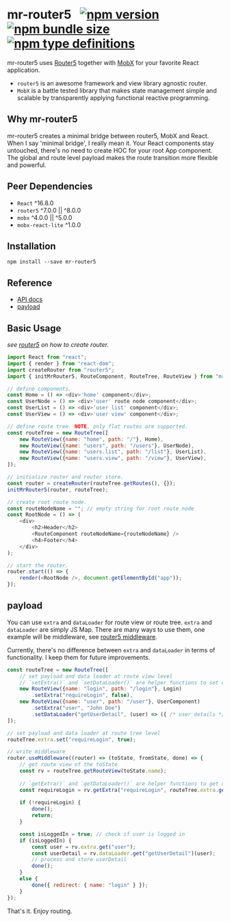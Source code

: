 # mr-router5 &nbsp; [![npm version](https://img.shields.io/npm/v/mr-router5)](https://www.npmjs.com/package/mr-router5) [![npm bundle size](https://img.shields.io/bundlephobia/min/mr-router5)](https://bundlephobia.com/result?p=mr-router5) [![npm type definitions](https://img.shields.io/npm/types/mr-router5)](https://www.npmjs.com/package/mr-router5)

mr-router5 uses [Router5](https://router5.js.org) together with [MobX](https://mobx.js.org) for your favorite React application.

- `router5` is an awesome framework and view library agnostic router.
- `MobX` is a battle tested library that makes state management simple and scalable by transparently applying functional reactive programming.


## Why mr-router5

mr-router5 creates a minimal bridge between router5, MobX and React. When I say 'minimal bridge', I really mean it. Your React components stay untouched, there's no need to create HOC for your root App component. The global and route level payload makes the route transition more flexible and powerful.


## Peer Dependencies

- `React` ^16.8.0
- `router5` ^7.0.0 || ^8.0.0
- `mobx` ^4.0.0 || ^5.0.0
- `mobx-react-lite` ^1.0.0


## Installation
`npm install --save mr-router5`


## Reference

- [API docs](https://pzmosquito.github.io/mr-router5/)
- [payload](#payload)


## Basic Usage

*see [router5](https://router5.js.org/guides/defining-routes#adding-routes) on how to create router.*

```js
import React from "react";
import { render } from "react-dom";
import createRouter from "router5";
import { initMrRouter5, RouteComponent, RouteTree, RouteView } from "mr-router5";

// define components.
const Home = () => <div>'home' component</div>;
const UserNode = () => <div>'user' route node component</div>;
const UserList = () => <div>'user list' component</div>;
const UserView = () => <div>'user view' component</div>;

// define route tree. NOTE, only flat routes are supported.
const routeTree = new RouteTree([
    new RouteView({name: "home", path: "/"}, Home),
    new RouteView({name: "users", path: "/users"}, UserNode),
    new RouteView({name: "users.list", path: "/list"}, UserList),
    new RouteView({name: "users.view", path: "/view"}, UserView),
]);

// initialize router and router store.
const router = createRouter(routeTree.getRoutes(), {});
initMrRouter5(router, routeTree);

// create root route node.
const routeNodeName = ""; // empty string for root route node
const RootNode = () => (
    <div>
        <h2>Header</h2>
        <RouteComponent routeNodeName={routeNodeName} />
        <h4>Footer</h4>
    </div>
);

// start the router.
router.start(() => {
    render(<RootNode />, document.getElementById("app"));
});
```

<a name="payload"></a>
## payload

You can use `extra` and `dataLoader` for route view or route tree. `extra` and `dataLoader` are simply JS Map. There are many ways to use them, one example will be middleware, see [router5 middleware](https://router5.js.org/advanced/middleware).

Currently, there's no difference between `extra` and `dataLoader` in terms of functionality. I keep them for future improvements.

```js
const routeTree = new RouteTree([
    // set payload and data loader at route view level
    // `setExtra()` and `setDataLoader()` are helper functions to set data cascadingly.
    new RouteView({name: "login", path: "/login"}, Login)
        .setExtra("requireLogin", false),
    new RouteView({name: "user", path: "/user"}, UserComponent)
        .setExtra("user", "John Doe")
        .setDataLoader("getUserDetail", (user) => ({ /* user details */ }))
]);

// set payload and data loader at route tree level
routeTree.extra.set("requireLogin", true);

// write middleware
router.useMiddleware((router) => (toState, fromState, done) => {
    // get route view of the toState
    const rv = routeTree.getRouteView(toState.name);
    
    // `getExtra()` and `getDataLoader()` are helper functions to get data with optional default value.
    const requireLogin = rv.getExtra("requireLogin", routeTree.extra.get("requireLogin"));
    
    if (!requireLogin) {
        done();
        return;
    }

    const isLoggedIn = true; // check if user is logged in
    if (isLoggedIn) {
        const user = rv.extra.get("user");
        const userDetail = rv.dataLoader.get("getUserDetail")(user);
        // process and store userDetail
        done();
    }
    else {
        done({ redirect: { name: "login" } });
    }
});
```

That's it. Enjoy routing.
